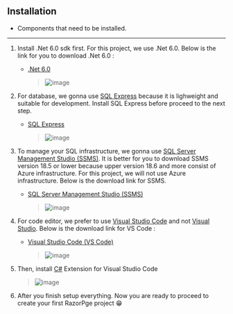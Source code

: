 ## Installation

* Components that need to be installed.

***

1. Install .Net 6.0 sdk first. For this project, we use .Net 6.0. Below is the link for you to download .Net 6.0 :

    - [.Net 6.0](https://dotnet.microsoft.com/en-us/download/dotnet/6.0)
    
      > ![image](https://user-images.githubusercontent.com/47632993/201459898-7f2b106a-4ee6-4b8c-af09-a6cc5ae6c594.png)
      
2. For database, we gonna use [SQL Express](https://stackify.com/what-is-sql-server-express/) because it is lighweight and suitable for development. Install SQL Express before proceed to the next step. 

    - [SQL Express](https://www.microsoft.com/en-us/sql-server/sql-server-downloads)
    
      > ![image](https://user-images.githubusercontent.com/47632993/146304099-a575aceb-ba9a-42e8-b0d6-c8e90ac52801.png)

3. To manage your SQL infrastructure, we gonna use [SQL Server Management Studio (SSMS)](https://docs.microsoft.com/en-us/sql/ssms/sql-server-management-studio-ssms?view=sql-server-ver15). It is better for you to download SSMS version 18.5 or lower because upper version 18.6 and more consist of Azure infrastructure. For this project, we will not use Azure infrastructure. Below is the download link for SSMS.

    - [SQL Server Management Studio (SSMS)](https://docs.microsoft.com/en-us/sql/ssms/release-notes-ssms?view=sql-server-ver15#186)
    
      > ![image](https://user-images.githubusercontent.com/47632993/146304830-cfce19a5-b639-41df-86fd-2688aaffa6c9.png)

4. For code editor, we prefer to use [Visual Studio Code](https://code.visualstudio.com/docs/editor/whyvscode) and not [Visual Studio](https://visualstudio.microsoft.com/). Below is the download link for VS Code :

    - [Visual Studio Code (VS Code)](https://code.visualstudio.com/)
    
      > ![image](https://user-images.githubusercontent.com/47632993/146308637-3c447b02-0834-4ed3-83aa-a6e0effc4d66.png)

5. Then, install [C#](https://marketplace.visualstudio.com/items?itemName=ms-dotnettools.csharp) Extension for Visual Studio Code
    
      > ![image](https://user-images.githubusercontent.com/47632993/169224354-d0b7336c-24e0-4996-b4fc-f214cc400ff4.png)

6. After you finish setup everything. Now you are ready to proceed to create your first RazorPge project :grin:
